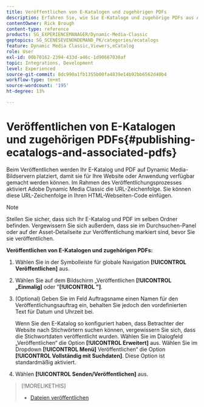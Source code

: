 ```yaml
---
title: Veröffentlichen von E-Katalogen und zugehörigen PDFs
description: Erfahren Sie, wie Sie E-Kataloge und zugehörige PDFs aus Adobe Dynamic Media Classic veröffentlichen.
contentOwner: Rick Brough
content-type: reference
products: SG_EXPERIENCEMANAGER/Dynamic-Media-Classic
geptopics: SG_SCENESEVENONDEMAND_PK/categories/ecatalogs
feature: Dynamic Media Classic,Viewers,eCatalog
role: User
exl-id: 00b70162-2394-433d-a46c-1d90667030af
topic: Integrations, Development
level: Experienced
source-git-commit: 8dc990a1fb1355b00fa4839e14b92bb6562d40b4
workflow-type: tm+mt
source-wordcount: '195'
ht-degree: 13%

---
```


# Veröffentlichen von E-Katalogen und zugehörigen PDFs{#publishing-ecatalogs-and-associated-pdfs}

Beim Veröffentlichen werden Ihr E-Katalog und PDF auf Dynamic Media-Bildservern platziert, damit sie für Ihre Website oder Anwendung verfügbar gemacht werden können. Im Rahmen des Veröffentlichungsprozesses aktiviert Adobe Dynamic Media Classic die URL-Zeichenfolge. Sie können diese URL-Zeichenfolge in Ihren HTML-Webseiten-Code einfügen.

>[!NOTE]
>
>Stellen Sie sicher, dass sich Ihr E-Katalog und PDF im selben Ordner befinden. Vergewissern Sie sich außerdem, dass sie im Durchsuchen-Panel oder auf der Asset-Detailseite zur Veröffentlichung markiert sind, bevor Sie sie veröffentlichen.

**Veröffentlichen von E-Katalogen und zugehörigen PDFs:**

1. Wählen Sie in der Symbolleiste für globale Navigation **[!UICONTROL Veröffentlichen]** aus.
1. Wählen Sie auf dem Bildschirm „Veröffentlichen **[!UICONTROL „Einmalig]** oder &quot;**[!UICONTROL &quot;]**.
1. (Optional) Geben Sie im Feld Auftragsname einen Namen für den Veröffentlichungsauftrag ein, behalten Sie jedoch den vordefinierten Text für Datum und Uhrzeit bei.

   Wenn Sie den E-Katalog so konfiguriert haben, dass Betrachter der Website nach Stichwörtern suchen können, vergewissern Sie sich, dass die Stichwortdaten veröffentlicht wurden. Wählen Sie im Dialogfeld „Veröffentlichen“ die Option **[!UICONTROL Erweitert]** aus. Wählen Sie im Dropdown **[!UICONTROL Menü]** Veröffentlichen“ die Option **[!UICONTROL Vollständig mit Suchdaten]**. Diese Option ist standardmäßig aktiviert.

1. Wählen **[!UICONTROL Senden/Veröffentlichen]** aus.

>[!MORELIKETHIS]
>
>* [Dateien veröffentlichen](publishing-files.md)
